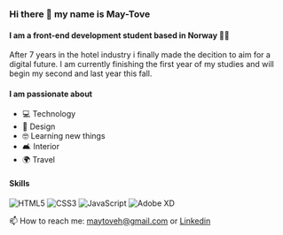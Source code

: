 ### Hi there 👋 my name is May-Tove 
#### I am a front-end development student based in Norway :woman_technologist:

After 7 years in the hotel industry i finally made the decition to aim for a digital future. I am currently finishing the first year of my studies and will begin my second and last year this fall.

#### I am passionate about
- :computer: Technology
- :art: Design
- :nerd_face: Learning new things
- :couch_and_lamp: Interior
- :earth_africa: Travel

#### Skills
![HTML5](https://img.shields.io/badge/html5-%23E34F26.svg?style=for-the-badge&logo=html5&logoColor=white)
![CSS3](https://img.shields.io/badge/css3-%231572B6.svg?style=for-the-badge&logo=css3&logoColor=white) 
![JavaScript](https://img.shields.io/badge/javascript-%23323330.svg?style=for-the-badge&logo=javascript&logoColor=%23F7DF1E)
![Adobe XD](https://img.shields.io/badge/Adobe%20XD-470137?style=for-the-badge&logo=Adobe%20XD&logoColor=#FF61F6) 

📫 How to reach me: maytoveh@gmail.com or [Linkedin](www.linkedin.com/in/may-tove-hovdal-24b406153)

<!--
**May-Tove/May-Tove** is a ✨ _special_ ✨ repository because its `README.md` (this file) appears on your GitHub profile.

Here are some ideas to get you started:

- 🔭 I’m currently 
- 🌱 I’m currently learning ...
- 👯 I’m looking to collaborate on ...
- 🤔 I’m looking for help with ...
- 💬 Ask me about ...
- 📫 How to reach me: 

-->
